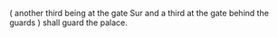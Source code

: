 ( another third being at the gate Sur and a third at the gate behind the guards ) shall guard the palace.
